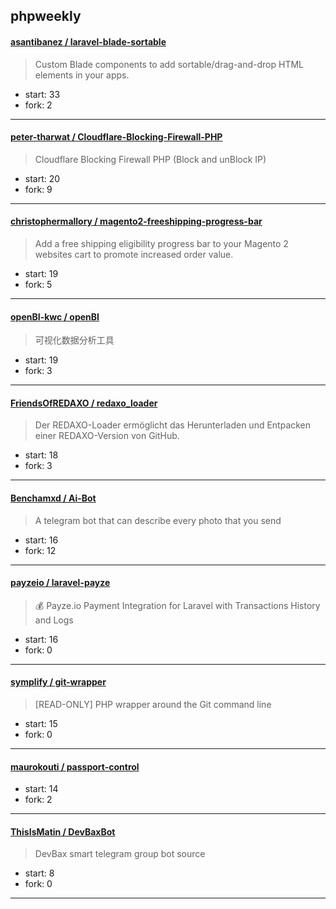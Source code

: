## phpweekly

#### [asantibanez / laravel-blade-sortable](https://github.com/asantibanez/laravel-blade-sortable)

> Custom Blade components to add sortable/drag-and-drop HTML elements in your apps.

+ start: 33
+ fork: 2

----


#### [peter-tharwat / Cloudflare-Blocking-Firewall-PHP](https://github.com/peter-tharwat/Cloudflare-Blocking-Firewall-PHP)

> Cloudflare Blocking Firewall PHP (Block and unBlock IP)

+ start: 20
+ fork: 9

----


#### [christophermallory / magento2-freeshipping-progress-bar](https://github.com/christophermallory/magento2-freeshipping-progress-bar)

> Add a free shipping eligibility progress bar to your Magento 2 websites cart to promote increased order value.

+ start: 19
+ fork: 5

----


#### [openBI-kwc / openBI](https://github.com/openBI-kwc/openBI)

> 可视化数据分析工具

+ start: 19
+ fork: 3

----


#### [FriendsOfREDAXO / redaxo_loader](https://github.com/FriendsOfREDAXO/redaxo_loader)

> Der REDAXO-Loader ermöglicht das Herunterladen und Entpacken einer REDAXO-Version von GitHub.

+ start: 18
+ fork: 3

----


#### [Benchamxd / Ai-Bot](https://github.com/Benchamxd/Ai-Bot)

> A telegram bot that can describe every photo that you send

+ start: 16
+ fork: 12

----


#### [payzeio / laravel-payze](https://github.com/payzeio/laravel-payze)

> 💰 Payze.io Payment Integration for Laravel with Transactions History and Logs

+ start: 16
+ fork: 0

----


#### [symplify / git-wrapper](https://github.com/symplify/git-wrapper)

> [READ-ONLY] PHP wrapper around the Git command line

+ start: 15
+ fork: 0

----


#### [maurokouti / passport-control](https://github.com/maurokouti/passport-control)

> 

+ start: 14
+ fork: 2

----


#### [ThisIsMatin / DevBaxBot](https://github.com/ThisIsMatin/DevBaxBot)

> DevBax smart telegram group bot source

+ start: 8
+ fork: 0

----

